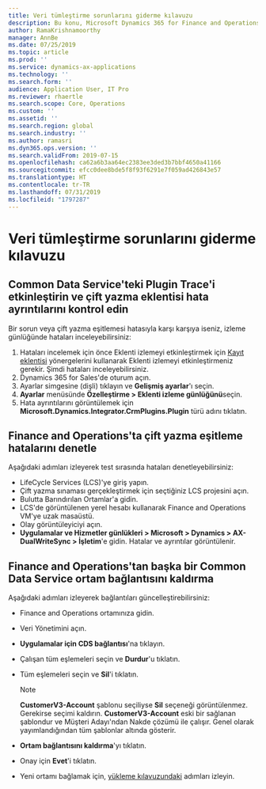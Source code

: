 ```yaml
---
title: Veri tümleştirme sorunlarını giderme kılavuzu
description: Bu konu, Microsoft Dynamics 365 for Finance and Operations ile Common Data Service arasında veri tümleştirme hakkında sorun giderme bilgileri sağlar.
author: RamaKrishnamoorthy
manager: AnnBe
ms.date: 07/25/2019
ms.topic: article
ms.prod: ''
ms.service: dynamics-ax-applications
ms.technology: ''
ms.search.form: ''
audience: Application User, IT Pro
ms.reviewer: rhaertle
ms.search.scope: Core, Operations
ms.custom: ''
ms.assetid: ''
ms.search.region: global
ms.search.industry: ''
ms.author: ramasri
ms.dyn365.ops.version: ''
ms.search.validFrom: 2019-07-15
ms.openlocfilehash: ca62a6b3aa64ec2383ee3ded3b7bbf4650a41166
ms.sourcegitcommit: efcc0dee8bde5f8f93f6291e7f059ad426843e57
ms.translationtype: HT
ms.contentlocale: tr-TR
ms.lasthandoff: 07/31/2019
ms.locfileid: "1797287"
---
```

# <a name="troubleshooting-guide-for-data-integration"></a>Veri tümleştirme sorunlarını giderme kılavuzu

## <a name="enable-plugin-trace-in-common-data-service-and-check-the-dual-write-plugin-error-details"></a>Common Data Service'teki Plugin Trace'i etkinleştirin ve çift yazma eklentisi hata ayrıntılarını kontrol edin

Bir sorun veya çift yazma eşitlemesi hatasıyla karşı karşıya iseniz, izleme günlüğünde hataları inceleyebilirsiniz:

1. Hataları incelemek için önce Eklenti izlemeyi etkinleştirmek için [Kayıt eklentisi](https://docs.microsoft.com/en-us/powerapps/developer/common-data-service/tutorial-write-plug-in#view-trace-logs) yönergelerini kullanarak Eklenti izlemeyi etkinleştirmeniz gerekir. Şimdi hataları inceleyebilirsiniz.
2. Dynamics 365 for Sales'de oturum açın.
3. Ayarlar simgesine (dişli) tıklayın ve **Gelişmiş ayarlar**'ı seçin.
4. **Ayarlar** menüsünde **Özelleştirme > Eklenti izleme günlüğünü**seçin.
5. Hata ayrıntılarını görüntülemek için **Microsoft.Dynamics.Integrator.CrmPlugins.Plugin** türü adını tıklatın.

## <a name="check-dual-write-synchronization-errors-in-finance-and-operations"></a>Finance and Operations'ta çift yazma eşitleme hatalarını denetle

Aşağıdaki adımları izleyerek test sırasında hataları denetleyebilirsiniz:

+ LifeCycle Services (LCS)'ye giriş yapın.
+ Çift yazma sınaması gerçekleştirmek için seçtiğiniz LCS projesini açın.
+ Bulutta Barındırılan Ortamlar'a gidin.
+ LCS'de görüntülenen yerel hesabı kullanarak Finance and Operations VM'ye uzak masaüstü.
+ Olay görüntüleyiciyi açın. 
+ **Uygulamalar ve Hizmetler günlükleri > Microsoft > Dynamics > AX-DualWriteSync > İşletim**'e gidin. Hatalar ve ayrıntılar görüntülenir.

## <a name="how-to-unlink-and-link-another-common-data-service-environment-from-finance-and-operations"></a>Finance and Operations'tan başka bir Common Data Service ortam bağlantısını kaldırma

Aşağıdaki adımları izleyerek bağlantıları güncelleştirebilirsiniz:

+ Finance and Operations ortamınıza gidin.
+ Veri Yönetimini açın.
+ **Uygulamalar için CDS bağlantısı**'na tıklayın.
+ Çalışan tüm eşlemeleri seçin ve **Durdur**'u tıklatın. 
+ Tüm eşlemeleri seçin ve **Sil**'i tıklatın.

    > [!NOTE]
    > **CustomerV3-Account** şablonu seçiliyse **Sil** seçeneği görüntülenmez. Gerekirse seçimi kaldırın. **CustomerV3-Account** eski bir sağlanan şablondur ve Müşteri Adayı'ndan Nakde çözümü ile çalışır. Genel olarak yayımlandığından tüm şablonlar altında gösterir.

+ **Ortam bağlantısını kaldırma**'yı tıklatın.
+ Onay için **Evet**'i tıklatın.
+ Yeni ortamı bağlamak için, [yükleme kılavuzundaki](https://aka.ms/dualwrite-docs) adımları izleyin.

